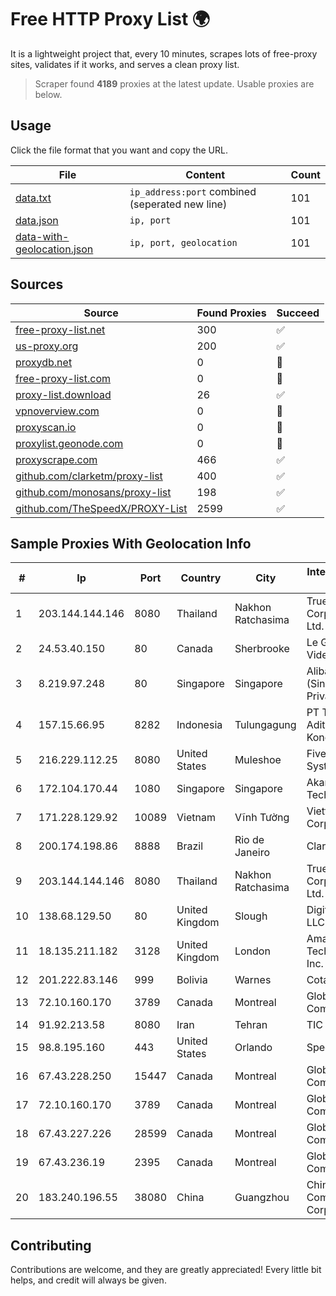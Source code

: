 
# Free HTTP Proxy List 🌍

It is a lightweight project that, every 10 minutes, scrapes lots of free-proxy sites, validates if it works, and serves a clean proxy list.


> Scraper found **4189** proxies at the latest update. Usable proxies are below.

## Usage

Click the file format that you want and copy the URL.


|File|Content|Count|
|----|-------|-----|
|[data.txt](https://raw.githubusercontent.com/themiralay/Proxy-List-World/master/data.txt)|`ip_address:port` combined (seperated new line)|101|
|[data.json](https://raw.githubusercontent.com/themiralay/Proxy-List-World/master/data.json)|`ip, port`|101|
|[data-with-geolocation.json](https://raw.githubusercontent.com/themiralay/Proxy-List-World/master/data-with-geolocation.json)|`ip, port, geolocation`|101|

## Sources

|Source|Found Proxies|Succeed|
|------|-------------|-------|
|[free-proxy-list.net](https://free-proxy-list.net)|300|✅|
|[us-proxy.org](https://www.us-proxy.org)|200|✅|
|[proxydb.net](http://proxydb.net)|0|🚫|
|[free-proxy-list.com](https://free-proxy-list.com/?page=&port=&type%5B%5D=http&type%5B%5D=https&up_time=0&search=Search)|0|🚫|
|[proxy-list.download](https://www.proxy-list.download/HTTP)|26|✅|
|[vpnoverview.com](https://vpnoverview.com/privacy/anonymous-browsing/free-proxy-servers)|0|🚫|
|[proxyscan.io](https://www.proxyscan.io)|0|🚫|
|[proxylist.geonode.com](https://proxylist.geonode.com/api/proxy-list?limit=300&page=1&sort_by=lastChecked&sort_type=desc&protocols=http,https)|0|🚫|
|[proxyscrape.com](https://api.proxyscrape.com/v2/?request=displayproxies&protocol=http&timeout=10000&country=all&ssl=all&anonymity=all)|466|✅|
|[github.com/clarketm/proxy-list](https://raw.githubusercontent.com/clarketm/proxy-list/master/proxy-list-raw.txt)|400|✅|
|[github.com/monosans/proxy-list](https://raw.githubusercontent.com/monosans/proxy-list/main/proxies/http.txt)|198|✅|
|[github.com/TheSpeedX/PROXY-List](https://raw.githubusercontent.com/TheSpeedX/PROXY-List/master/http.txt)|2599|✅|


## Sample Proxies With Geolocation Info

|#|Ip|Port|Country|City|Internet Service Provider|
|-|--|----|-------|----|-------------------------|
|1|203.144.144.146|8080|Thailand|Nakhon Ratchasima|True Internet Corporation CO. Ltd.|
|2|24.53.40.150|80|Canada|Sherbrooke|Le Groupe Videotron Ltee|
|3|8.219.97.248|80|Singapore|Singapore|Alibaba Cloud (Singapore) Private Limited|
|4|157.15.66.95|8282|Indonesia|Tulungagung|PT Trimitra Aditama Koneksindo|
|5|216.229.112.25|8080|United States|Muleshoe|Five Area Systems, LLC|
|6|172.104.170.44|1080|Singapore|Singapore|Akamai Technologies|
|7|171.228.129.92|10089|Vietnam|Vĩnh Tường|Viettel Corporation|
|8|200.174.198.86|8888|Brazil|Rio de Janeiro|Claro S.A|
|9|203.144.144.146|8080|Thailand|Nakhon Ratchasima|True Internet Corporation CO. Ltd.|
|10|138.68.129.50|80|United Kingdom|Slough|DigitalOcean, LLC|
|11|18.135.211.182|3128|United Kingdom|London|Amazon Technologies Inc.|
|12|201.222.83.146|999|Bolivia|Warnes|Cotas Ltda.|
|13|72.10.160.170|3789|Canada|Montreal|GloboTech Communications|
|14|91.92.213.58|8080|Iran|Tehran|TIC|
|15|98.8.195.160|443|United States|Orlando|Spectrum|
|16|67.43.228.250|15447|Canada|Montreal|GloboTech Communications|
|17|72.10.160.170|3789|Canada|Montreal|GloboTech Communications|
|18|67.43.227.226|28599|Canada|Montreal|GloboTech Communications|
|19|67.43.236.19|2395|Canada|Montreal|GloboTech Communications|
|20|183.240.196.55|38080|China|Guangzhou|China Mobile Communications Corporation|



## Contributing

Contributions are welcome, and they are greatly appreciated! Every
little bit helps, and credit will always be given.

